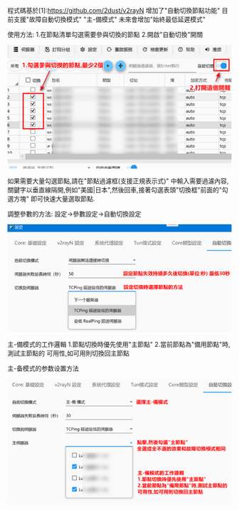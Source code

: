 程式碼基於[1]:https://github.com/2dust/v2rayN
增加了"自動切換節點功能"
目前支援"故障自動切換模式"  "主-備模式"    未來會增加"始終最低延遲模式"


使用方法:
1.在節點清單勾選需要參與切換的節點
2.開啟"自動切換"開關

![用法](3.png)

如果需要大量勾選節點,請在"節點過濾框(支援正規表示式)" 中輸入需要過濾內容,關鍵字以垂直線隔開,例如"美國|日本",然後回車,接著勾選表頭"切換框"前面的"勾選方塊" 即可快速大量選取節點.



調整參數的方法:    設定->參數設定->自動切換設定

![參數](4.png)


主-備模式的工作邏輯
1.節點切換時優先使用"主節點"
2.當前節點為"備用節點"時,測試主節點的
可用性,如可用則切換回主節點

主-备模式的参数设置方法

![參數](5.png)

